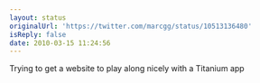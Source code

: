 ```yaml
---
layout: status
originalUrl: 'https://twitter.com/marcgg/status/10513136480'
isReply: false
date: 2010-03-15 11:24:56
---
```


Trying to get a website to play along nicely with a Titanium app
